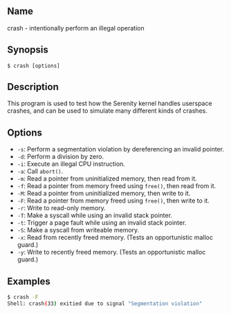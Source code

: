 ## Name

crash - intentionally perform an illegal operation

## Synopsis

```**sh
$ crash [options]
```

## Description

This program is used to test how the Serenity kernel handles
userspace crashes, and can be used to simulate many different
kinds of crashes.

## Options

* `-s`: Perform a segmentation violation by dereferencing an invalid pointer.
* `-d`: Perform a division by zero.
* `-i`: Execute an illegal CPU instruction.
* `-a`: Call `abort()`.
* `-m`: Read a pointer from uninitialized memory, then read from it.
* `-f`: Read a pointer from memory freed using `free()`, then read from it.
* `-M`: Read a pointer from uninitialized memory, then write to it.
* `-F`: Read a pointer from memory freed using `free()`, then write to it.
* `-r`: Write to read-only memory.
* `-T`: Make a syscall while using an invalid stack pointer.
* `-t`: Trigger a page fault while using an invalid stack pointer.
* `-S`: Make a syscall from writeable memory.
* `-x`: Read from recently freed memory. (Tests an opportunistic malloc guard.)
* `-y`: Write to recently freed memory. (Tests an opportunistic malloc guard.)

## Examples

```sh
$ crash -F
Shell: crash(33) exitied due to signal "Segmentation violation"
```
